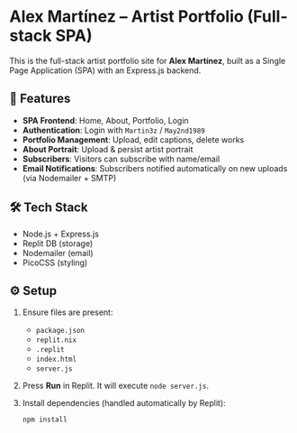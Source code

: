 # Alex Martínez – Artist Portfolio (Full-stack SPA)

This is the full-stack artist portfolio site for **Alex Martínez**, built as a Single Page Application (SPA) with an Express.js backend.

## 🚀 Features
- **SPA Frontend**: Home, About, Portfolio, Login
- **Authentication**: Login with `Martin3z` / `May2nd1989`
- **Portfolio Management**: Upload, edit captions, delete works
- **About Portrait**: Upload & persist artist portrait
- **Subscribers**: Visitors can subscribe with name/email
- **Email Notifications**: Subscribers notified automatically on new uploads (via Nodemailer + SMTP)

## 🛠 Tech Stack
- Node.js + Express.js
- Replit DB (storage)
- Nodemailer (email)
- PicoCSS (styling)

## ⚙️ Setup
1. Ensure files are present:
   - `package.json`
   - `replit.nix`
   - `.replit`
   - `index.html`
   - `server.js`

2. Press **Run** in Replit. It will execute `node server.js`.

3. Install dependencies (handled automatically by Replit):
   ```bash
   npm install